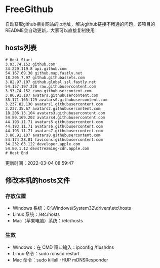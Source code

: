 # FreeGithub
自动获取github相关网站的ip地址，解决github链接不畅通的问题，该项目的README会自动更新，大家可以直接复制使用

## hosts列表
```base
# Host Start
3.93.74.152 github.com
34.229.119.8 api.github.com
54.167.69.38 github.map.fastly.net
18.205.7.97 github.githubassets.com
3.82.97.107 github.global.ssl.fastly.net
54.157.197.228 raw.githubusercontent.com
3.93.74.152 camo.githubusercontent.com
3.86.91.107 avatars.githubusercontent.com
35.171.165.129 avatars0.githubusercontent.com
3.237.82.130 avatars1.githubusercontent.com
3.237.35.67 avatars2.githubusercontent.com
18.206.13.104 avatars3.githubusercontent.com
54.80.169.202 avatars4.githubusercontent.com
44.193.11.71 avatars5.githubusercontent.com
44.193.11.71 avatars6.githubusercontent.com
44.193.11.71 avatars7.githubusercontent.com
3.86.91.107 avatars8.githubusercontent.com
54.174.28.81 favicons.githubusercontent.com
34.232.63.122 developer.apple.com
54.80.1.12 devstreaming-cdn.apple.com
# Host End
```

更新时间：2022-03-04 08:59:47

## 修改本机的hosts文件
### 存放位置
* Windows 系统：C:\Windows\System32\drivers\etc\hosts
* Linux 系统：/etc/hosts
* Mac（苹果电脑）系统：/etc/hosts

### 生效
* Windows：在 CMD 窗口输入：ipconfig /flushdns
* Linux 命令：sudo rcnscd restart
* Mac 命令：sudo killall -HUP mDNSResponder
